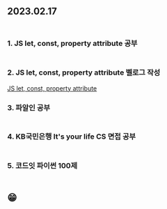 ## 2023.02.17<br/><br/>

### 1. JS let, const, property attribute 공부<br/><br/>
### 2. JS let, const, property attribute 벨로그 작성
[JS let, const, property attribute](https://velog.io/@jiyoon2/5-letconst-%EB%B8%94%EB%A1%9D-%EB%A0%88%EB%B2%A8-%EC%8A%A4%EC%BD%94%ED%94%84-Property-Attribute-%EC%83%9D%EC%84%B1%EC%9E%90-%ED%95%A8%EC%88%98-%EC%9D%BC%EA%B8%89-%EA%B0%9D%EC%B2%B4)
### 3. 파알인 공부<br/><br/>
### 4. KB국민은행 It's your life CS 면접 공부<br/><br/>
### 5. 코드잇 파이썬 100제<br/><br/>
## 😁
